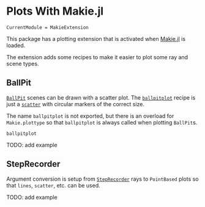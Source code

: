 # Plots With Makie.jl

```@meta
CurrentModule = MakieExtension
```

This package has a plotting extension that is activated when [Makie.jl](https://makie.org/website/) is loaded.

The extension adds some recipes to make it easier to plot some ray and scene types.

## BallPit

[`BallPit`](@ref) scenes can be drawn with a scatter plot.
The [`ballpitplot`](@ref) recipe is just a [`scatter`](https://docs.makie.org/stable/reference/plots/scatter)
with circular markers of the correct size.

The name `ballpitplot` is not exported, but there is an overload for `Makie.plottype` so that
`ballpitplot` is always called when plotting `BallPit`s.

```@docs
ballpitplot
```
TODO: add example

## StepRecorder

Argument conversion is setup from [`StepRecorder`](@ref) rays to `PointBased` plots so that
`lines`, `scatter`, etc. can be used.

TODO: add example